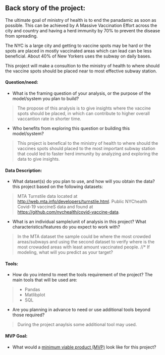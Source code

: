 ## Back story of the project:
The ultimate goal of ministry of health is to end the panadamic as soon as possible. This can be achieved by A Massive Vaccination Effort across the city and country and having a herd immunity by 70% to prevent the disease from spreading.
  
The NYC is a large city and getting to vaccine spots may be hard or the spots are placed in mostly vaccinated areas which can lead can be less beneficial. 
About 40% of New Yorkers uses the subway on daily bases.

This project will make a consultion to the ministry of health to where should the vaccine spots should be placed near to most effective subway station.


 
#### Question/need:
* What is the framing question of your analysis, or the purpose of the model/system you plan to build? 
 > The propose of this analysis is to give insights where the vaccine spots should be placed, in which can contribute to higher overall vaccantion rate in shorter time.

* Who benefits from exploring this question or building this model/system?
>This project is benefical to the ministry of health to where should the vaccines spots should placed to the most important subway station that could led to faster herd immunity by analyzing and exploring the data to give insights.

#### Data Description:
* What dataset(s) do you plan to use, and how will you obtain the data?
this project based on the following datasets:

>MTA Turnstile data located at http://web.mta.info/developers/turnstile.html.
Public NYChealth Covid-19 vaccineS data and found at https://github.com/nychealth/covid-vaccine-data.

* What is an individual sample/unit of analysis in this project? What characteristics/features do you expect to work with? 
>In the MTA dataset the sample could be where the most crowded areas/subways and using the second dataset to verify where is the most crowaded areas with least amount vaccinated people.
//* If modeling, what will you predict as your target?

#### Tools:
* How do you intend to meet the tools requirement of the project? 
The main tools that will be used are:
> - Pandas
> - Matlibplot
> - SQL

* Are you planning in advance to need or use additional tools beyond those required?
> During the project anaylsis some additional tool may used.
#### MVP Goal:
* What would a [minimum viable product (MVP)](./mvp.md) look like for this project?
